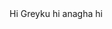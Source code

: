 <head>
<script src="https://cdn.onesignal.com/sdks/OneSignalSDK.js" async=""></script>
<script>
  window.OneSignal = window.OneSignal || [];
  OneSignal.push(function() {
    OneSignal.init({
      appId: "3310dc52-ddda-424b-bf20-25cf0d6b30f0",
    });
  });
</script>
</head>
Hi Greyku
hi anagha
hi
